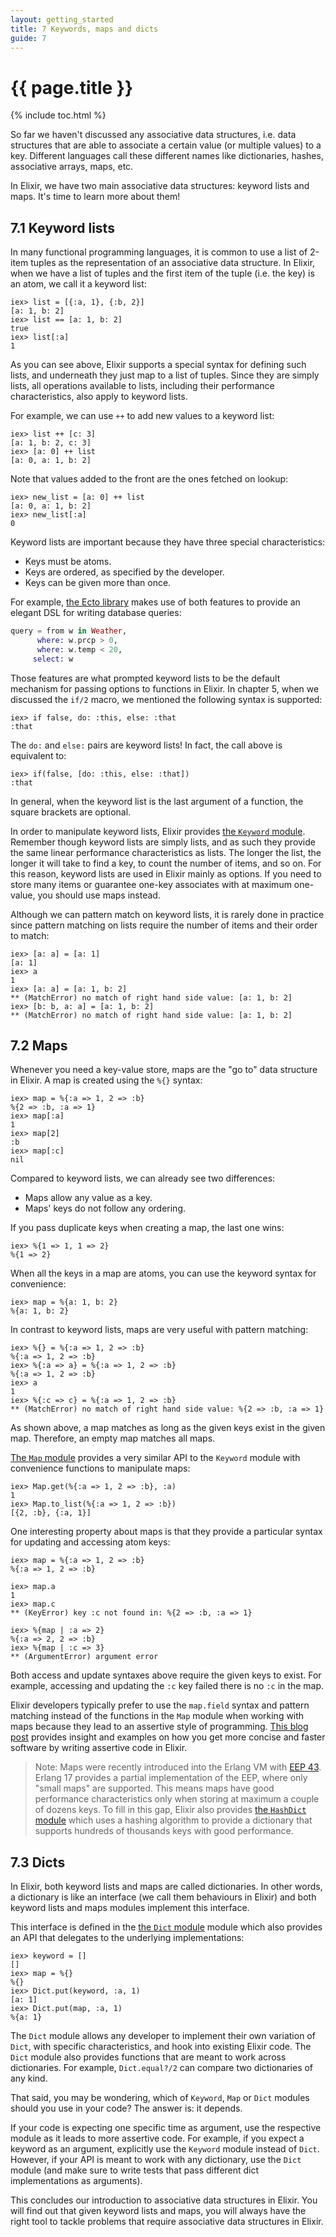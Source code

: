 ```yaml
---
layout: getting_started
title: 7 Keywords, maps and dicts
guide: 7
---
```


# {{ page.title }}

{% include toc.html %}

So far we haven't discussed any associative data structures, i.e. data structures that are able to associate a certain value (or multiple values) to a key. Different languages call these different names like dictionaries, hashes, associative arrays, maps, etc.

In Elixir, we have two main associative data structures: keyword lists and maps. It's time to learn more about them!

## 7.1 Keyword lists

In many functional programming languages, it is common to use a list of 2-item tuples as the representation of an associative data structure. In Elixir, when we have a list of tuples and the first item of the tuple (i.e. the key) is an atom, we call it a keyword list:

```iex
iex> list = [{:a, 1}, {:b, 2}]
[a: 1, b: 2]
iex> list == [a: 1, b: 2]
true
iex> list[:a]
1
```

As you can see above, Elixir supports a special syntax for defining such lists, and underneath they just map to a list of tuples. Since they are simply lists, all operations available to lists, including their performance characteristics, also apply to keyword lists.

For example, we can use `++` to add new values to a keyword list:

```iex
iex> list ++ [c: 3]
[a: 1, b: 2, c: 3]
iex> [a: 0] ++ list
[a: 0, a: 1, b: 2]
```

Note that values added to the front are the ones fetched on lookup:

```iex
iex> new_list = [a: 0] ++ list
[a: 0, a: 1, b: 2]
iex> new_list[:a]
0
```

Keyword lists are important because they have three special characteristics:

  * Keys must be atoms.
  * Keys are ordered, as specified by the developer.
  * Keys can be given more than once.

For example, [the Ecto library](https://github.com/elixir-lang/ecto) makes use of both features to provide an elegant DSL for writing database queries:

```elixir
query = from w in Weather,
      where: w.prcp > 0,
      where: w.temp < 20,
     select: w
```

Those features are what prompted keyword lists to be the default mechanism for passing options to functions in Elixir. In chapter 5, when we discussed the `if/2` macro, we mentioned the following syntax is supported:

```iex
iex> if false, do: :this, else: :that
:that
```

The `do:` and `else:` pairs are keyword lists! In fact, the call above is equivalent to:

```iex
iex> if(false, [do: :this, else: :that])
:that
```

In general, when the keyword list is the last argument of a function, the square brackets are optional.

In order to manipulate keyword lists, Elixir provides [the `Keyword` module](/docs/stable/elixir/Keyword.html). Remember though keyword lists are simply lists, and as such they provide the same linear performance characteristics as lists. The longer the list, the longer it will take to find a key, to count the number of items, and so on. For this reason, keyword lists are used in Elixir mainly as options. If you need to store many items or guarantee one-key associates with at maximum one-value, you should use maps instead.

Although we can pattern match on keyword lists, it is rarely done in practice since pattern matching on lists require the number of items and their order to match:

```iex
iex> [a: a] = [a: 1]
[a: 1]
iex> a
1
iex> [a: a] = [a: 1, b: 2]
** (MatchError) no match of right hand side value: [a: 1, b: 2]
iex> [b: b, a: a] = [a: 1, b: 2]
** (MatchError) no match of right hand side value: [a: 1, b: 2]
```

## 7.2 Maps

Whenever you need a key-value store, maps are the "go to" data structure in Elixir. A map is created using the `%{}` syntax:

```iex
iex> map = %{:a => 1, 2 => :b}
%{2 => :b, :a => 1}
iex> map[:a]
1
iex> map[2]
:b
iex> map[:c]
nil
```

Compared to keyword lists, we can already see two differences:

  * Maps allow any value as a key.
  * Maps' keys do not follow any ordering.

If you pass duplicate keys when creating a map, the last one wins:

```iex
iex> %{1 => 1, 1 => 2}
%{1 => 2}
```

When all the keys in a map are atoms, you can use the keyword syntax for convenience:

```iex
iex> map = %{a: 1, b: 2}
%{a: 1, b: 2}
```

In contrast to keyword lists, maps are very useful with pattern matching:

```iex
iex> %{} = %{:a => 1, 2 => :b}
%{:a => 1, 2 => :b}
iex> %{:a => a} = %{:a => 1, 2 => :b}
%{:a => 1, 2 => :b}
iex> a
1
iex> %{:c => c} = %{:a => 1, 2 => :b}
** (MatchError) no match of right hand side value: %{2 => :b, :a => 1}
```

As shown above, a map matches as long as the given keys exist in the given map. Therefore, an empty map matches all maps.

[The `Map` module](/docs/stable/elixir/Map.html) provides a very similar API to the `Keyword` module with convenience functions to manipulate maps:

```iex
iex> Map.get(%{:a => 1, 2 => :b}, :a)
1
iex> Map.to_list(%{:a => 1, 2 => :b})
[{2, :b}, {:a, 1}]
```

One interesting property about maps is that they provide a particular syntax for updating and accessing atom keys:

```iex
iex> map = %{:a => 1, 2 => :b}
%{:a => 1, 2 => :b}

iex> map.a
1
iex> map.c
** (KeyError) key :c not found in: %{2 => :b, :a => 1}

iex> %{map | :a => 2}
%{:a => 2, 2 => :b}
iex> %{map | :c => 3}
** (ArgumentError) argument error
```

Both access and update syntaxes above require the given keys to exist. For example, accessing and updating the `:c` key failed there is no `:c` in the map.

Elixir developers typically prefer to use the `map.field` syntax and pattern matching instead of the functions in the `Map` module when working with maps because they lead to an assertive style of programming. [This blog post](http://blog.plataformatec.com.br/2014/09/writing-assertive-code-with-elixir/) provides insight and examples on how you get more concise and faster software by writing assertive code in Elixir.

> Note: Maps were recently introduced into the Erlang VM with [EEP 43](http://www.erlang.org/eeps/eep-0043.html). Erlang 17 provides a partial implementation of the EEP, where only "small maps" are supported. This means maps have good performance characteristics only when storing at maximum a couple of dozens keys. To fill in this gap, Elixir also provides [the `HashDict` module](/docs/stable/elixir/HashDict.html) which uses a hashing algorithm to provide a dictionary that supports hundreds of thousands keys with good performance.

## 7.3 Dicts

In Elixir, both keyword lists and maps are called dictionaries. In other words, a dictionary is like an interface (we call them behaviours in Elixir) and both keyword lists and maps modules implement this interface.

This interface is defined in the [the `Dict` module](/docs/stable/elixir/Dict.html) module which also provides an API that delegates to the underlying implementations:

```iex
iex> keyword = []
[]
iex> map = %{}
%{}
iex> Dict.put(keyword, :a, 1)
[a: 1]
iex> Dict.put(map, :a, 1)
%{a: 1}
```

The `Dict` module allows any developer to implement their own variation of `Dict`, with specific characteristics, and hook into existing Elixir code. The `Dict` module also provides functions that are meant to work across dictionaries. For example, `Dict.equal?/2` can compare two dictionaries of any kind.

That said, you may be wondering, which of `Keyword`, `Map` or `Dict` modules should you use in your code? The answer is: it depends.

If your code is expecting one specific time as argument, use the respective module as it leads to more assertive code. For example, if you expect a keyword as an argument, explicitly use the `Keyword` module instead of `Dict`. However, if your API is meant to work with any dictionary, use the `Dict` module (and make sure to write tests that pass different dict implementations as arguments).

This concludes our introduction to associative data structures in Elixir. You will find out that given keyword lists and maps, you will always have the right tool to tackle problems that require associative data structures in Elixir.
